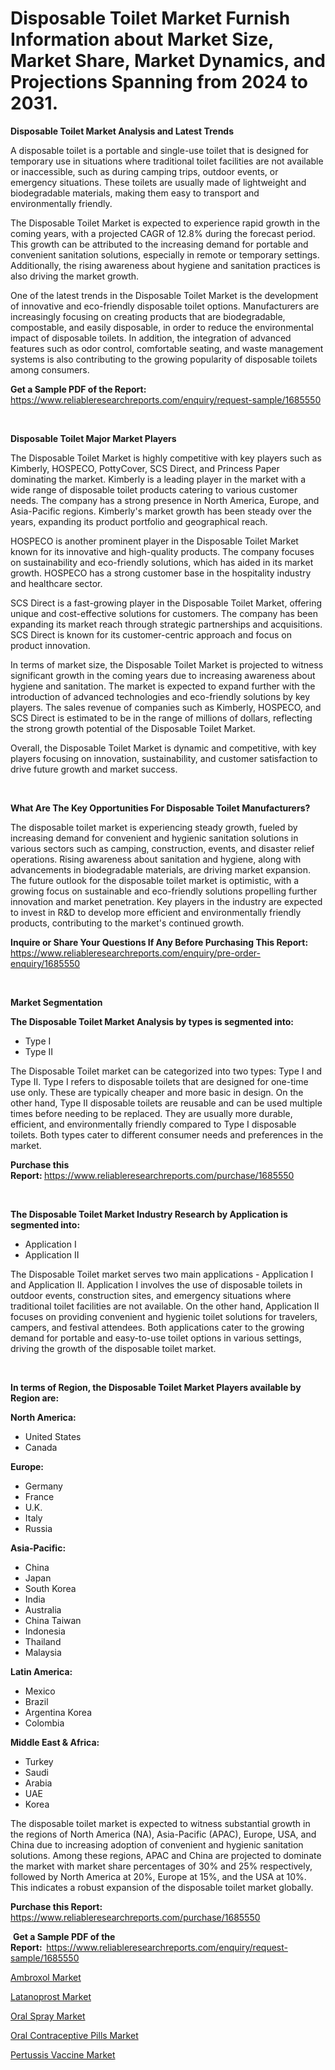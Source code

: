 <p><h1>Disposable Toilet Market Furnish Information about Market Size, Market Share, Market Dynamics, and Projections Spanning from 2024 to 2031.</h1></p><p><strong>Disposable Toilet Market Analysis and Latest Trends</strong></p>
<p><p>A disposable toilet is a portable and single-use toilet that is designed for temporary use in situations where traditional toilet facilities are not available or inaccessible, such as during camping trips, outdoor events, or emergency situations. These toilets are usually made of lightweight and biodegradable materials, making them easy to transport and environmentally friendly.</p><p>The Disposable Toilet Market is expected to experience rapid growth in the coming years, with a projected CAGR of 12.8% during the forecast period. This growth can be attributed to the increasing demand for portable and convenient sanitation solutions, especially in remote or temporary settings. Additionally, the rising awareness about hygiene and sanitation practices is also driving the market growth.</p><p>One of the latest trends in the Disposable Toilet Market is the development of innovative and eco-friendly disposable toilet options. Manufacturers are increasingly focusing on creating products that are biodegradable, compostable, and easily disposable, in order to reduce the environmental impact of disposable toilets. In addition, the integration of advanced features such as odor control, comfortable seating, and waste management systems is also contributing to the growing popularity of disposable toilets among consumers.</p></p>
<p><strong>Get a Sample PDF of the Report:&nbsp;</strong> <a href="https://www.reliableresearchreports.com/enquiry/request-sample/1685550">https://www.reliableresearchreports.com/enquiry/request-sample/1685550</a></p>
<p>&nbsp;</p>
<p><strong>Disposable Toilet Major Market Players</strong></p>
<p><p>The Disposable Toilet Market is highly competitive with key players such as Kimberly, HOSPECO, PottyCover, SCS Direct, and Princess Paper dominating the market. Kimberly is a leading player in the market with a wide range of disposable toilet products catering to various customer needs. The company has a strong presence in North America, Europe, and Asia-Pacific regions. Kimberly's market growth has been steady over the years, expanding its product portfolio and geographical reach.</p><p>HOSPECO is another prominent player in the Disposable Toilet Market known for its innovative and high-quality products. The company focuses on sustainability and eco-friendly solutions, which has aided in its market growth. HOSPECO has a strong customer base in the hospitality industry and healthcare sector.</p><p>SCS Direct is a fast-growing player in the Disposable Toilet Market, offering unique and cost-effective solutions for customers. The company has been expanding its market reach through strategic partnerships and acquisitions. SCS Direct is known for its customer-centric approach and focus on product innovation.</p><p>In terms of market size, the Disposable Toilet Market is projected to witness significant growth in the coming years due to increasing awareness about hygiene and sanitation. The market is expected to expand further with the introduction of advanced technologies and eco-friendly solutions by key players. The sales revenue of companies such as Kimberly, HOSPECO, and SCS Direct is estimated to be in the range of millions of dollars, reflecting the strong growth potential of the Disposable Toilet Market. </p><p>Overall, the Disposable Toilet Market is dynamic and competitive, with key players focusing on innovation, sustainability, and customer satisfaction to drive future growth and market success.</p></p>
<p>&nbsp;</p>
<p><strong>What Are The Key Opportunities For Disposable Toilet Manufacturers?</strong></p>
<p><p>The disposable toilet market is experiencing steady growth, fueled by increasing demand for convenient and hygienic sanitation solutions in various sectors such as camping, construction, events, and disaster relief operations. Rising awareness about sanitation and hygiene, along with advancements in biodegradable materials, are driving market expansion. The future outlook for the disposable toilet market is optimistic, with a growing focus on sustainable and eco-friendly solutions propelling further innovation and market penetration. Key players in the industry are expected to invest in R&D to develop more efficient and environmentally friendly products, contributing to the market's continued growth.</p></p>
<p><strong>Inquire or Share Your Questions If Any Before Purchasing This Report:</strong> <a href="https://www.reliableresearchreports.com/enquiry/pre-order-enquiry/1685550">https://www.reliableresearchreports.com/enquiry/pre-order-enquiry/1685550</a></p>
<p>&nbsp;</p>
<p><strong>Market Segmentation</strong></p>
<p><strong>The Disposable Toilet Market Analysis by types is segmented into:</strong></p>
<p><ul><li>Type I</li><li>Type II</li></ul></p>
<p><p>The Disposable Toilet market can be categorized into two types: Type I and Type II. Type I refers to disposable toilets that are designed for one-time use only. These are typically cheaper and more basic in design. On the other hand, Type II disposable toilets are reusable and can be used multiple times before needing to be replaced. They are usually more durable, efficient, and environmentally friendly compared to Type I disposable toilets. Both types cater to different consumer needs and preferences in the market.</p></p>
<p><strong>Purchase this Report:&nbsp;</strong><a href="https://www.reliableresearchreports.com/purchase/1685550">https://www.reliableresearchreports.com/purchase/1685550</a></p>
<p>&nbsp;</p>
<p><strong>The Disposable Toilet Market Industry Research by Application is segmented into:</strong></p>
<p><ul><li>Application I</li><li>Application II</li></ul></p>
<p><p>The Disposable Toilet market serves two main applications - Application I and Application II. Application I involves the use of disposable toilets in outdoor events, construction sites, and emergency situations where traditional toilet facilities are not available. On the other hand, Application II focuses on providing convenient and hygienic toilet solutions for travelers, campers, and festival attendees. Both applications cater to the growing demand for portable and easy-to-use toilet options in various settings, driving the growth of the disposable toilet market.</p></p>
<p>&nbsp;</p>
<p><strong>In terms of Region, the Disposable Toilet Market Players available by Region are:</strong></p>
<p>
    <p> <strong> North America: </strong>
        <ul>
            <li>United States</li>
            <li>Canada</li>
        </ul>
        </p> 
    <p> <strong> Europe: </strong>
        <ul>
            <li>Germany</li>
            <li>France</li>
            <li>U.K.</li>
            <li>Italy</li>
            <li>Russia</li>
        </ul>
        </p> 
    <p> <strong> Asia-Pacific: </strong>
        <ul>
            <li>China</li>
            <li>Japan</li>
            <li>South Korea</li>
            <li>India</li>
            <li>Australia</li>
            <li>China Taiwan</li>
            <li>Indonesia</li>
            <li>Thailand</li>
            <li>Malaysia</li>
        </ul>
        </p> 
    <p> <strong> Latin America: </strong>
        <ul>
            <li>Mexico</li>
            <li>Brazil</li>
            <li>Argentina Korea</li>
            <li>Colombia</li>
        </ul>
        </p> 
    <p> <strong> Middle East & Africa: </strong>
        <ul>
            <li>Turkey</li>
            <li>Saudi</li>
            <li>Arabia</li>
            <li>UAE</li>
            <li>Korea</li>
        </ul>
    </p>
    </p>
<p><p>The disposable toilet market is expected to witness substantial growth in the regions of North America (NA), Asia-Pacific (APAC), Europe, USA, and China due to increasing adoption of convenient and hygienic sanitation solutions. Among these regions, APAC and China are projected to dominate the market with market share percentages of 30% and 25% respectively, followed by North America at 20%, Europe at 15%, and the USA at 10%. This indicates a robust expansion of the disposable toilet market globally.</p></p>
<p><strong>Purchase this Report: </strong><a href="https://www.reliableresearchreports.com/purchase/1685550">https://www.reliableresearchreports.com/purchase/1685550</a></p>
<p>&nbsp;<strong>Get a Sample PDF of the Report:&nbsp;&nbsp;</strong><a href="https://www.reliableresearchreports.com/enquiry/request-sample/1685550">https://www.reliableresearchreports.com/enquiry/request-sample/1685550</a></p>
<p><strong></strong></p>
<p><p><a href="https://medium.com/@isomgleason/ambroxol-market-outlook-industry-overview-and-forecast-2024-to-2031-adc8b68102c1">Ambroxol Market</a></p><p><a href="https://medium.com/@alicehanson1974/latanoprost-market-analysis-its-cagr-market-segmentation-and-global-industry-overview-6b2392340fd1">Latanoprost Market</a></p><p><a href="https://medium.com/@jeromekling1967/oral-spray-market-comprehensive-assessment-by-type-application-and-geography-f09d499105e2">Oral Spray Market</a></p><p><a href="https://medium.com/@hannahrivera83/oral-contraceptive-pills-market-size-market-outlook-and-market-forecast-2024-to-2031-3a467c7be054">Oral Contraceptive Pills Market</a></p><p><a href="https://medium.com/@jeromekling1967/pertussis-vaccine-market-research-report-its-history-and-forecast-2024-to-2031-5f30cb12aaad">Pertussis Vaccine Market</a></p></p>